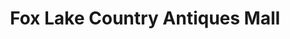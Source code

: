 ---
title: "Fox Lake Country Antiques Mall"
url: /oconomowoc/fox-lake-country-antiques-mall/
shop: antiques
---